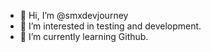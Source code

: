 - 👋 Hi, I’m @smxdevjourney
- 👀 I’m interested in testing and development.
- 🌱 I’m currently learning Github.

<!---
smxdevjourney/smxdevjourney is a ✨ special ✨ repository because its `README.md` (this file) appears on your GitHub profile.
You can click the Preview link to take a look at your changes.
--->
